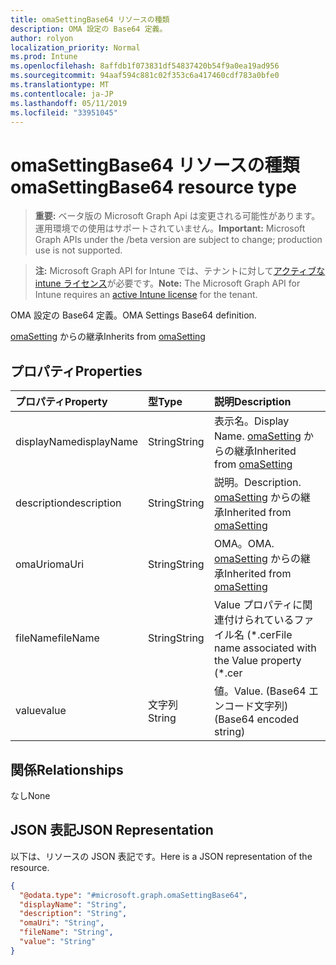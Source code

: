 ```yaml
---
title: omaSettingBase64 リソースの種類
description: OMA 設定の Base64 定義。
author: rolyon
localization_priority: Normal
ms.prod: Intune
ms.openlocfilehash: 8affdb1f073831df54837420b54f9a0ea19ad956
ms.sourcegitcommit: 94aaf594c881c02f353c6a417460cdf783a0bfe0
ms.translationtype: MT
ms.contentlocale: ja-JP
ms.lasthandoff: 05/11/2019
ms.locfileid: "33951045"
---
```

# <a name="omasettingbase64-resource-type"></a><span data-ttu-id="55c57-103">omaSettingBase64 リソースの種類</span><span class="sxs-lookup"><span data-stu-id="55c57-103">omaSettingBase64 resource type</span></span>

> <span data-ttu-id="55c57-104">**重要:** ベータ版の Microsoft Graph Api は変更される可能性があります。運用環境での使用はサポートされていません。</span><span class="sxs-lookup"><span data-stu-id="55c57-104">**Important:** Microsoft Graph APIs under the /beta version are subject to change; production use is not supported.</span></span>

> <span data-ttu-id="55c57-105">**注:** Microsoft Graph API for Intune では、テナントに対して[アクティブな intune ライセンス](https://go.microsoft.com/fwlink/?linkid=839381)が必要です。</span><span class="sxs-lookup"><span data-stu-id="55c57-105">**Note:** The Microsoft Graph API for Intune requires an [active Intune license](https://go.microsoft.com/fwlink/?linkid=839381) for the tenant.</span></span>

<span data-ttu-id="55c57-106">OMA 設定の Base64 定義。</span><span class="sxs-lookup"><span data-stu-id="55c57-106">OMA Settings Base64 definition.</span></span>


<span data-ttu-id="55c57-107">[omaSetting](../resources/intune-deviceconfig-omasetting.md) からの継承</span><span class="sxs-lookup"><span data-stu-id="55c57-107">Inherits from [omaSetting](../resources/intune-deviceconfig-omasetting.md)</span></span>

## <a name="properties"></a><span data-ttu-id="55c57-108">プロパティ</span><span class="sxs-lookup"><span data-stu-id="55c57-108">Properties</span></span>
|<span data-ttu-id="55c57-109">プロパティ</span><span class="sxs-lookup"><span data-stu-id="55c57-109">Property</span></span>|<span data-ttu-id="55c57-110">型</span><span class="sxs-lookup"><span data-stu-id="55c57-110">Type</span></span>|<span data-ttu-id="55c57-111">説明</span><span class="sxs-lookup"><span data-stu-id="55c57-111">Description</span></span>|
|:---|:---|:---|
|<span data-ttu-id="55c57-112">displayName</span><span class="sxs-lookup"><span data-stu-id="55c57-112">displayName</span></span>|<span data-ttu-id="55c57-113">String</span><span class="sxs-lookup"><span data-stu-id="55c57-113">String</span></span>|<span data-ttu-id="55c57-114">表示名。</span><span class="sxs-lookup"><span data-stu-id="55c57-114">Display Name.</span></span> <span data-ttu-id="55c57-115">[omaSetting](../resources/intune-deviceconfig-omasetting.md) からの継承</span><span class="sxs-lookup"><span data-stu-id="55c57-115">Inherited from [omaSetting](../resources/intune-deviceconfig-omasetting.md)</span></span>|
|<span data-ttu-id="55c57-116">description</span><span class="sxs-lookup"><span data-stu-id="55c57-116">description</span></span>|<span data-ttu-id="55c57-117">String</span><span class="sxs-lookup"><span data-stu-id="55c57-117">String</span></span>|<span data-ttu-id="55c57-118">説明。</span><span class="sxs-lookup"><span data-stu-id="55c57-118">Description.</span></span> <span data-ttu-id="55c57-119">[omaSetting](../resources/intune-deviceconfig-omasetting.md) からの継承</span><span class="sxs-lookup"><span data-stu-id="55c57-119">Inherited from [omaSetting](../resources/intune-deviceconfig-omasetting.md)</span></span>|
|<span data-ttu-id="55c57-120">omaUri</span><span class="sxs-lookup"><span data-stu-id="55c57-120">omaUri</span></span>|<span data-ttu-id="55c57-121">String</span><span class="sxs-lookup"><span data-stu-id="55c57-121">String</span></span>|<span data-ttu-id="55c57-122">OMA。</span><span class="sxs-lookup"><span data-stu-id="55c57-122">OMA.</span></span> <span data-ttu-id="55c57-123">[omaSetting](../resources/intune-deviceconfig-omasetting.md) からの継承</span><span class="sxs-lookup"><span data-stu-id="55c57-123">Inherited from [omaSetting](../resources/intune-deviceconfig-omasetting.md)</span></span>|
|<span data-ttu-id="55c57-124">fileName</span><span class="sxs-lookup"><span data-stu-id="55c57-124">fileName</span></span>|<span data-ttu-id="55c57-125">String</span><span class="sxs-lookup"><span data-stu-id="55c57-125">String</span></span>|<span data-ttu-id="55c57-126">Value プロパティに関連付けられているファイル名 (\*.cer</span><span class="sxs-lookup"><span data-stu-id="55c57-126">File name associated with the Value property (\*.cer</span></span> | <span data-ttu-id="55c57-127">\* .crt</span><span class="sxs-lookup"><span data-stu-id="55c57-127">\*.crt</span></span> | <span data-ttu-id="55c57-128">\*. p7b</span><span class="sxs-lookup"><span data-stu-id="55c57-128">\*.p7b</span></span> | <span data-ttu-id="55c57-129">\* .bin)。</span><span class="sxs-lookup"><span data-stu-id="55c57-129">\*.bin).</span></span>|
|<span data-ttu-id="55c57-130">value</span><span class="sxs-lookup"><span data-stu-id="55c57-130">value</span></span>|<span data-ttu-id="55c57-131">文字列</span><span class="sxs-lookup"><span data-stu-id="55c57-131">String</span></span>|<span data-ttu-id="55c57-132">値。</span><span class="sxs-lookup"><span data-stu-id="55c57-132">Value.</span></span> <span data-ttu-id="55c57-133">(Base64 エンコード文字列)</span><span class="sxs-lookup"><span data-stu-id="55c57-133">(Base64 encoded string)</span></span>|

## <a name="relationships"></a><span data-ttu-id="55c57-134">関係</span><span class="sxs-lookup"><span data-stu-id="55c57-134">Relationships</span></span>
<span data-ttu-id="55c57-135">なし</span><span class="sxs-lookup"><span data-stu-id="55c57-135">None</span></span>

## <a name="json-representation"></a><span data-ttu-id="55c57-136">JSON 表記</span><span class="sxs-lookup"><span data-stu-id="55c57-136">JSON Representation</span></span>
<span data-ttu-id="55c57-137">以下は、リソースの JSON 表記です。</span><span class="sxs-lookup"><span data-stu-id="55c57-137">Here is a JSON representation of the resource.</span></span>
<!-- {
  "blockType": "resource",
  "@odata.type": "microsoft.graph.omaSettingBase64"
}
-->
``` json
{
  "@odata.type": "#microsoft.graph.omaSettingBase64",
  "displayName": "String",
  "description": "String",
  "omaUri": "String",
  "fileName": "String",
  "value": "String"
}
```




